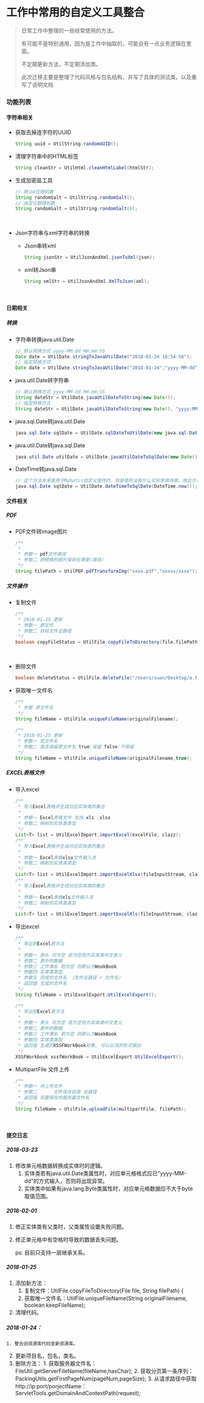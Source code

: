 # 工作中常用的自定义工具整合

> 日常工作中整理的一些经常使用的方法。
>
> 有可能不是特别通用，因为是工作中抽取的，可能会有一点业务逻辑在里面。
>
> 不定期更新方法，不定期添加类。
>
> 此次迁移主要是整理了代码风格与包名结构，并写了具体的测试类，以及重写了说明文档

### 功能列表

#### 字符串相关

- 获取去掉连字符的UUID

  ```java
  String uuid = UtilString.randomUUID();
  ```

- 清理字符串中的HTML标签

  ```java
  String cleanStr = UtilHtml.cleanHtmlLabel(htmlStr);
  ```

- 生成加密盐工具

  ```java
  // 默认4位随机数
  String randomSalt = UtilString.randomSalt();
  // 指定位数随机数
  String randomSalt = UtilString.randomSalt(6);
  ```

  ​

- Json字符串与xml字符串的转换

  - Json串转xml

    ```java
    String jsonStr = UtilJsonAndXml.jsonToXml(json);
    ```

  - xml转Json串

    ```java
    String xmlStr = UtilJsonAndXml.XmlToJson(xml);
    ```

    ​

#### 日期相关

##### 转换

- 字符串转换java.util.Date

  ```java
  // 默认转换方式 yyyy-MM-dd HH:mm:SS
  Date date = UtilDate.stringToJavaUtilDate("2018-01-24 18:54:58");
  // 指定转换方式
  Date date = UtilDate.stringToJavaUtilDate("2018-01-24","yyyy-MM-dd");
  ```

- java.util.Date转字符串

  ```java
  // 默认转换方式 yyyy-MM-dd HH:mm:SS
  String dateStr = UtilDate.javaUtilDateToString(new Date());
  // 指定转换方式
  String dateStr = UtilDate.javaUtilDateToString(new Date(), "yyyy:MM:dd HH-mm-sss");
  ```

- java.sql.Date转java.util.Date

  ```java
  java.sql.Date sqlDate = UtilDate.sqlDateToUtilDate(new java.sql.Date(11111232));
  ```

- java.util.Date转java.sql.Date

  ```java
  java.util.Date utilDate = UtilDate.javaUtilDateToSqlDate(new Date());
  ```

- DateTime转java.sql.Date

  ```java
  // 这个方法本来是用于Mybatis自定义插件的，但是插件没有什么实际使用场景，故此方法没什么实际用途
  java.sql.Date sqlDate = UtilDate.dateTimeToSqlDate(DateTime.now());
  ```

#### 文件相关

##### PDF

- PDF文件转image图片

  ```java
  /**
   *
   * 参数一 pdf文件路径
   * 参数二 把转换的图片保存在哪里(路径)
   */
  String filePath = UtilPDF.pdfTransformImg("xxxx.pdf","xxxxx/xxxx");
  ```

##### 文件操作

- 复制文件

  ```java
  /**
   * 2018-01-25 更新
   * 参数一 原文件
   * 参数二 目标文件全路径
   */
  boolean copyFileStatus = UtilFile.copyFileToDirectory(file,filePath);
  ```

  ​

- 删除文件

  ```java
  boolean deleteStatus = UtilFile.deleteFile("/Users/xuan/Desktop/a.txt");
  ```

- 获取唯一文件名

  ```Java
  /**
   * 参数 原文件名
   */
  String fileName = UtilFile.uniqueFileName(originalFilename);

  /**
   * 2018-01-25 更新 
   * 参数一 原文件名
   * 参数二 是否保留原文件名 true:保留 false:不保留
   */
  String fileName = UtilFile.uniqueFileName(originalFilename,true);
  ```

##### EXCEL表格文件

- 导入excel

  ```java
  /**
   * 导入Excel表格并生成对应实体类的集合
   *
   * 参数一 Excel表格文件 支持.xls .xlsx
   * 参数二 映射的实体类类型
   */
  List<T> list = UtilExcelImport.importExcel(excelFile, clazz);
  /**
   * 导入Excel表格并生成对应实体类的集合
   *
   * 参数一 Excel表格xlsx文件输入流
   * 参数二 映射的实体类类型
   */
  List<T> list = UtilExcelImport.importExcelXlsx(fileInputStream, clazz);
  /**
   * 导入Excel表格并生成对应实体类的集合
   *
   * 参数一 Excel表格xls文件输入流
   * 参数二 映射的实体类类型
   */
  List<T> list = UtilExcelImport.importExcelXls(fileInputStream, clazz);
  ```


- 导出excel

  ```java
  /**
   * 导出到Excel表方法
   * 
   * 参数一 表头 可为空 若为空则为实体类中文意义
   * 参数二 表中的数据
   * 参数三 工作薄名 若为空 则默认为WookBook
   * 参数四 实体类类型
   * 参数五 完成的文件名 （文件全路径 + 文件名）
   * 返回值 生成的文件名
   */
  String fileName = UtilExcelExport.UtilExcelExport();

  /**
   * 导出到Excel表方法
   * 
   * 参数一 表头 可为空 若为空则为实体类中文意义
   * 参数二 表中的数据
   * 参数三 工作薄名 若为空 则默认为WookBook
   * 参数四 实体类类型
   * 返回值 生成的XSSFWorkBook对象, 可以以流的形式输出
   */
  XSSFWorkbook xssfWorkBook = UtilExcelExport.UtilExcelExport();
  ```

- MultipartFile 文件上传

  ```java
  /**
   * 参数一 待上传文件
   * 参数二      文件保存目录 全路径
   * 返回值 将要保存的服务器文件名
   */
  String fileName = UtilFile.uploadFile(multipartFile, filePath);
  ```

  ​


#### 提交日志

##### 2018-03-23

1. 修改单元格数据转换成实体时的逻辑。
   1. 实体类若有java.util.Date类属性时，对应单元格格式应已"yyyy-MM-dd"的方式输入，否则将出现异常。
   2. 实体类中如果有java.lang.Byte类属性时，对应单元格数据应不大于byte取值范围。

##### 2018-02-01
1. 修正实体类有父类时，父类属性设置失败问题。
2. 修正单元格中有空格时导致的数据丢失问题。

    ps: 目前只支持一层继承关系。

##### 2018-01-25

1. 添加新方法：
   1. 复制文件：UtilFile.copyFileToDirectory(File file, String filePath) {
   2. 获取唯一文件名：UtilFile.uniqueFileName(String originalFilename, boolean keepFileName);
2. 清理代码。

##### 2018-01-24：

   	1. 整合旧资源库代码至新资源库。
  2. 更新项目名，包名，类名。
  3. 删除方法：
    1. 获取服务器文件名：FileUtil.getServerFileName(fileName,hasChar);
    2. 获取分页第一条序列：PackingUtils.getFirstPageNum(pageNum,pageSize);
    3. 从请求路径中获取http://ip:port/porjectName：ServletTools.getDomainAndContextPath(request);


